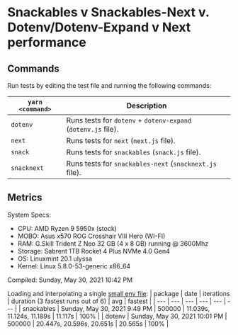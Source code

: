# Snackables v Snackables-Next v. Dotenv/Dotenv-Expand v Next performance

## Commands

Run tests by editing the test file and running the following commands:

| `yarn <command>` | Description                                                   |
| ---------------- | ------------------------------------------------------------- |
| `dotenv`         | Runs tests for `dotenv` + `dotenv-expand` (`dotenv.js` file). |
| `next`           | Runs tests for `next` (`next.js` file).                       |
| `snack`          | Runs tests for `snackables` (`snack.js` file).                |
| `snacknext`      | Runs tests for `snackables-next` (`snacknext.js` file).       |

## Metrics

System Specs:

- CPU: AMD Ryzen 9 5950x (stock)
- MOBO: Asus x570 ROG Crosshair VIII Hero (WI-FI)
- RAM: G.Skill Trident Z Neo 32 GB (4 x 8 GB) running @ 3600Mhz
- Storage: Sabrent 1TB Rocket 4 Plus NVMe 4.0 Gen4
- OS: Linuxmint 20.1 ulyssa
- Kernel: Linux 5.8.0-53-generic x86_64

Compiled: Sunday, May 30, 2021 10:42 PM

Loading and interpolating a single [small env file](https://github.com/mattcarlotta/snackables-v-dotenv-v-next/blob/master/.env):
| package | date | iterations | duration (3 fastest runs out of 6) | avg | fastest |
| --- | --- | --- | --- | --- | --- |
| snackables | Sunday, May 30, 2021 9:49 PM | 500000 | 11.039s, 11.124s, 11.189s | 11.117s | 100% |
| dotenv | Sunday, May 30, 2021 10:01 PM | 500000 | 20.447s, 20.596s, 20.651s | 20.565s | 100% |
